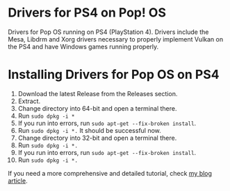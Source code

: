 # Drivers for PS4 on Pop! OS 
Drivers for Pop OS running on PS4 (PlayStation 4). Drivers include the Mesa, Libdrm and Xorg drivers necessary to properly implement Vulkan on the PS4 and have Windows games running properly.

# Installing Drivers for Pop OS on PS4
1. Download the latest Release from the Releases section.
2. Extract.
3. Change directory into 64-bit and open a terminal there.
4. Run `sudo dpkg -i *`
5. If you run into errors, run `sudo apt-get --fix-broken install`.
6. Run `sudo dpkg -i *.` It should be successful now.
7. Change directory into 32-bit and open a terminal there.
4. Run `sudo dpkg -i *.`
5. If you run into errors, run `sudo apt-get --fix-broken install`.
6. Run `sudo dpkg -i *.` 

If you need a more comprehensive and detailed tutorial, check [my blog article](https://ps4linux.com/make-ps4-linux-distro/#Step_4_Install_PS4_Linux_drivers_for_the_PS4_Linux_distro).
